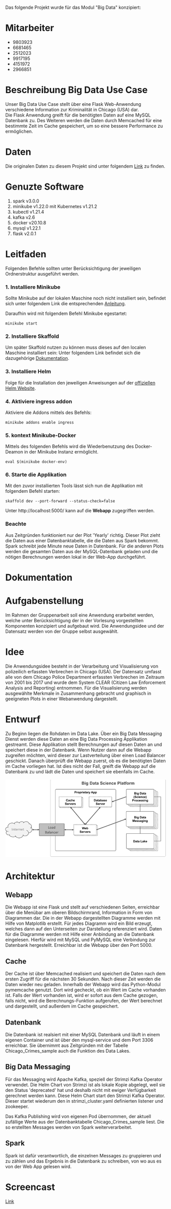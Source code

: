 Das folgende Projekt wurde für das Modul "Big Data" konzipiert:

# Mitarbeiter

- 9803923
- 6681465 
- 2512023
- 9917195
- 4151972
- 2966851

# Beschreibung Big Data Use Case
Unser Big Data Use Case stellt über eine Flask Web-Anwendung verschiedene Information zur Kriminalität in Chicago (USA) dar.
<br/>Die Flask Anwendung greift für die benötigten Daten auf eine MySQL Datenbank zu. Des Weiteren werden die Daten durch Memcached für eine bestimmte Zeit im Cache gespeichert, um so eine bessere Performance zu ermöglichen. 

# Daten
Die originalen Daten zu diesem Projekt sind unter folgendem [Link](https://www.kaggle.com/currie32/crimes-in-chicago) zu finden.

# Genuzte Software
1. spark v3.0.0
2. minikube v1.22.0 mit Kubernetes v1.21.2
3. kubectl v1.21.4
4. kafka v2.6
5. docker v20.10.8
6. mysql v1.22.1
7. flask v2.0.1

# Leitfaden

Folgenden Befehle sollten unter Berücksichtigung der jeweiligen Ordnerstruktur ausgeführt werden.

### 1. Installiere Minikube

Sollte Minikube auf der lokalen Maschine noch nicht installiert sein, befindet sich unter folgendem Link die entsprechenden [Anleitung](https://kubernetes.io/de/docs/tasks/tools/install-minikube/).

Daraufhin wird mit folgendem Befehl Minikube egestartet:

```
minikube start
```

### 2. Installiere Skaffold

Um später Skaffold nutzen zu können muss dieses auf den localen Maschine installiert sein:
Unter folgendem Link befindet sich die dazugehörige [Dokumentation](https://skaffold.dev/docs/install/).

### 3. Installiere Helm

Folge für die Installation den jeweiligen Anweisungen auf der [offiziellen Helm Website](https://helm.sh/docs/intro/install/).


### 4. Aktiviere ingress addon

Aktiviere die Addons mittels des Befehls: 

```
minikube addons enable ingress
```


### 5. kontext Minikube-Docker

Mittels des folgenden Befehls wird die Wiederbenutzung des Docker-Deamon in der Minikube Instanz ermöglicht.

```
eval $(minikube docker-env)
```


### 6. Starte die Applikation 

Mit den zuvor installierten Tools lässt sich nun die Applikation mit folgendem Befehl starten:


```
skaffold dev --port-forward --status-check=false
```

Unter http://localhost:5000/ kann auf die **Webapp** zugegriffen werden.
### Beachte
Aus Zeitgründen funktioniert nur der Plot 'Yearly' richtig. Dieser Plot zieht die Daten aus einer Datenbanktabelle, die die Daten aus Spark bekommt. Spark schreibt jede Minute neue Daten in Datenbank. Für die anderen Plots werden die gesamten Daten aus der MySQL-Datenbank geladen und die nötigen Berechnungen werden lokal in der Web-App durchgeführt. 

# Dokumentation

# Aufgabenstellung
Im Rahmen der Gruppenarbeit soll eine Anwendung erarbeitet werden, welche unter Berücksichtigung der in der Vorlesung vorgestellten Komponenten konzipiert und aufgebaut wird. Die Anwendungsidee und der Datensatz werden von der Gruppe selbst ausgewählt.

# Idee
Die Anwendungsidee besteht in der Verarbeitung und Visualisierung von polizeilich erfassten Verbrechen in Chicago (USA). Der Datensatz umfasst alle von dem Chicago Police Department erfassten Verbrechen im Zeitraum von 2001 bis 2017 und wurde dem System CLEAR (Citizen Law Enforcement Analysis and Reporting) entnommen. Für die Visualisierung werden ausgewählte Merkmale in Zusammenhang gebracht und graphisch in geeigneten Plots in einer Webanwendung dargestellt.

# Entwurf
Zu Beginn liegen die Rohdaten im Data Lake. Über ein Big Data Messaging Dienst werden diese Daten an eine Big Data Processing Applikation gestreamt. Diese Applikation stellt Berechnungen auf diesen Daten an und speichert diese in der Datenbank. Wenn Nutzer dann auf die Webapp zugreifen möchten, wird dieser zur Lastverteilung über einen Load Balancer geschickt. Danach überprüft die Webapp zuerst, ob es die benötigten Daten im Cache vorliegen hat. Ist dies nicht der Fall, greift die Webapp auf die Datenbank zu und lädt die Daten und speichert sie ebenfalls im Cache.
<br/>
<br/>
![alt text](/bigdata_platform.png)

# Architektur
## Webapp
Die Webapp ist eine Flask und stellt auf verschiedenen Seiten, erreichbar über die Menübar am oberen Bildschirmrand, Information in Form von Diagrammen dar. 
Die in der Webapp dargestellten Diagramme werden mit Hilfe von Matplotlib erstellt. Für jedes Diagramm wird ein Bild erzeugt, welches dann auf den Unterseiten zur Darstellung referenziert wird.
Daten für die Diagramme werden mit Hilfe einer Anbindung an die Datenbank eingelesen. Hierfür wird mit MySQL und PyMySQL eine Verbindung zur Datenbank hergestellt.
Erreichbar ist die Webapp über den Port 5000.
## Cache
Der Cache ist über Memcached realisiert und speichert die Daten nach dem ersten Zugriff für die nächsten 30 Sekunden. Nach dieser Zeit werden die Daten wieder neu geladen. 
Innerhalb der Webapp wird das Python-Modul pymemcache genutzt. Dort wird gecheckt, ob ein Wert im Cache vorhanden ist. Falls der Wert vorhanden ist, wird er sofort aus dem Cache gezogen, falls nicht, wird die Berechnungs-Funktion aufgerufen, der Wert berechnet und dargestellt, und außerdem im Cache gespeichert.
## Datenbank
Die Datenbank ist realsiert mit einer MySQL Datenbank und läuft in einem eigenen Container und ist über den mysql-service und dem Port 3306 erreichbar. Sie übernimmt aus Zeitgründen mit der Tabelle Chicago_Crimes_sample auch die Funktion des Data Lakes.
 
## Big Data Messaging
Für das Messaging wird Apache Kafka, speziell der Strimzi Kafka Operator verwendet. Die Helm Chart von Strimzi ist als lokale Kopie abgelegt, weil sie den Status 'deprecated' hat und deshalb nicht mit ewiger Verfügbarkeit gerechnet werden kann. Diese Helm Chart start den Strimzi Kafka Operator. Dieser startet wiederum den in strimzi_cluster.yaml definierten listener und zookeeper. 

Das Kafka Publishing wird von eigenen Pod übernommen, der aktuell zufällige Werte aus der Datenbanktabelle Chicago_Crimes_sample liest. Die so erstellten Messages werden von Spark weiterverarbeitet.

## Spark

Spark ist dafür verantwortlich, die einzelnen Messages zu gruppieren und zu zählen und das Ergebnis in die Datenbank zu schreiben, von wo aus es von der Web App gelesen wird.



# Screencast
[Link](https://youtu.be/65Psn3qhB1c)


